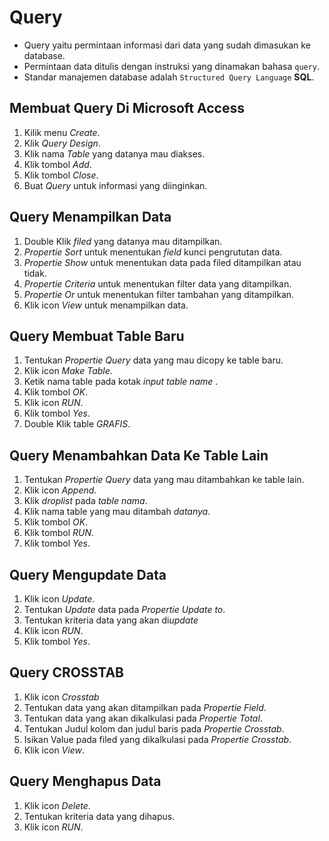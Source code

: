 # Query

- Query yaitu permintaan informasi dari data yang sudah dimasukan ke database.
- Permintaan data ditulis dengan instruksi yang dinamakan bahasa `query`.
- Standar manajemen database adalah `Structured Query Language` **SQL**.

## Membuat Query Di Microsoft Access

1. Kilik menu _Create_.
2. Klik _Query Design_.
3. Klik nama _Table_ yang datanya mau diakses.
4. Klik tombol _Add_.
5. Klik tombol _Close_.
6. Buat _Query_ untuk informasi yang diinginkan.

## Query Menampilkan Data

1. Double Klik _filed_ yang datanya mau ditampilkan.
2. _Propertie Sort_ untuk menentukan _field_ kunci pengrututan data.
3. _Propertie Show_ untuk menentukan data pada filed ditampilkan atau tidak.
4. _Propertie Criteria_ untuk menentukan filter data yang ditampilkan.
5. _Propertie Or_ untuk menentukan filter tambahan yang ditampilkan.
6. Klik icon _View_ untuk menampilkan data.

## Query Membuat Table Baru

1. Tentukan _Propertie Query_ data yang mau dicopy ke table baru.
2. Klik icon _Make Table_.
3. Ketik nama table pada kotak _input table name_ .
4. Klik tombol _OK_.
5. Klik icon _RUN_.
6. Klik tombol _Yes_.
7. Double Klik table _GRAFIS_.

## Query Menambahkan Data Ke Table Lain

1. Tentukan _Propertie Query_ data yang mau ditambahkan ke table lain.
2. Klik icon _Append_.
3. Klik _droplist_ pada _table nama_.
4. Klik nama table yang mau ditambah _datanya_.
5. Klik tombol _OK_.
6. Klik tombol _RUN_.
7. Klik tombol _Yes_.

## Query Mengupdate Data

1. Klik icon _Update_.
2. Tentukan _Update_ data pada _Propertie Update to_.
3. Tentukan kriteria data yang akan di*update*
4. Klik icon _RUN_.
5. Klik tombol _Yes_.

## Query CROSSTAB

1. Klik icon _Crosstab_
2. Tentukan data yang akan ditampilkan pada _Propertie Field_.
3. Tentukan data yang akan dikalkulasi pada _Propertie Total_.
4. Tentukan Judul kolom dan judul baris pada _Propertie Crosstab_.
5. Isikan Value pada filed yang dikalkulasi pada _Propertie Crosstab_.
6. Klik icon _View_.

## Query Menghapus Data

1. Klik icon _Delete_.
2. Tentukan kriteria data yang dihapus.
3. Klik icon _RUN_.
